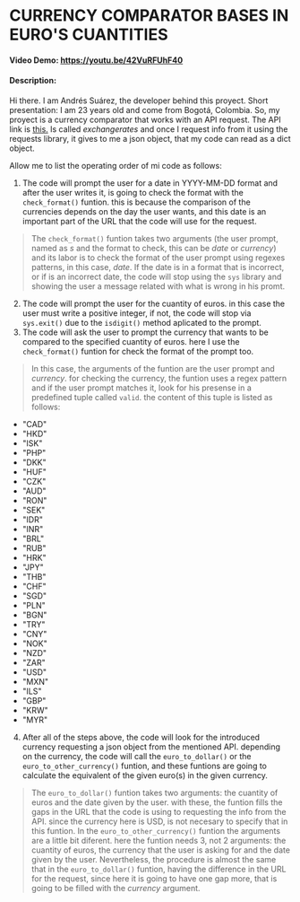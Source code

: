 # CURRENCY COMPARATOR BASES IN EURO'S CUANTITIES
#### Video Demo:  <https://youtu.be/42VuRFUhF40>
#### Description:
Hi there. I am Andrés Suárez, the developer behind this proyect. Short presentation: I am 23 years old and come from Bogotá, Colombia.
So, my proyect is a currency comparator that works with an API request. The API link is [this.](https://exchangeratesapi.io/) Is called _exchangerates_ and once I request info from it using the requests library, it gives to me a json object, that my code can read as a dict object.

Allow me to list the operating order of mi code as follows:
1. The code will prompt the user for a date in YYYY-MM-DD format and after the user writes it, is going to check the format with the `check_format()` funtion. this is because the comparison of the currencies depends on the day the user wants, and this date is an important part of the URL that the code will use for the request.
> The `check_format()` funtion takes two arguments (the user prompt, named as *s* and the format to check, this can be *date* or *currency*) and its labor is to check the format of the user prompt using regexes patterns, in this case, *date*. If the date is in a format that is incorrect, or if is an incorrect date, the code will stop using the `sys` library and showing the user a message related with what is wrong in his promt.
2. The code will prompt the user for the cuantity of euros. in this case the user must write a positive integer, if not, the code will stop via `sys.exit()` due to the `isdigit()` method aplicated to the prompt.
3. The code will ask the user to prompt the currency that wants to be compared to the specified cuantity of euros. here I use the `check_format()` funtion for check the format of the prompt too.
> In this case, the arguments of the funtion are the user prompt and *currency*. for checking the currency, the funtion uses a regex pattern and if the user prompt matches it, look for his presense in a predefined tuple called `valid`. the content of this tuple is listed as follows:
- "CAD"
- "HKD"
- "ISK"
- "PHP"
- "DKK"
- "HUF"
- "CZK"
- "AUD"
- "RON"
- "SEK"
- "IDR"
- "INR"
- "BRL"
- "RUB"
- "HRK"
- "JPY"
- "THB"
- "CHF"
- "SGD"
- "PLN"
- "BGN"
- "TRY"
- "CNY"
- "NOK"
- "NZD"
- "ZAR"
- "USD"
- "MXN"
- "ILS"
- "GBP"
- "KRW"
- "MYR"

4. After all of the steps above, the code will look for the introduced currency requesting a json object from the mentioned API. depending on the currency, the code will call the `euro_to_dollar()` or the `euro_to_other_currency()` funtion, and these funtions are going to calculate the equivalent of the given euro(s) in the given currency.
> The `euro_to_dollar()` funtion takes two arguments: the cuantity of euros and the date given by the user. with these, the funtion fills the gaps in the URL that the code is using to requesting the info from the API. since the currency here is USD, is not necesary to specify that in this funtion.
> In the `euro_to_other_currency()` funtion the arguments are a little bit diferent. here the funtion needs 3, not 2 arguments: the cuantity of euros, the currency that the user is asking for and the date given by the user. Nevertheless, the procedure is almost the same that in the `euro_to_dollar()` funtion, having the difference in the URL for the request, since here it is going to have one gap more, that is going to be filled with the *currency* argument.